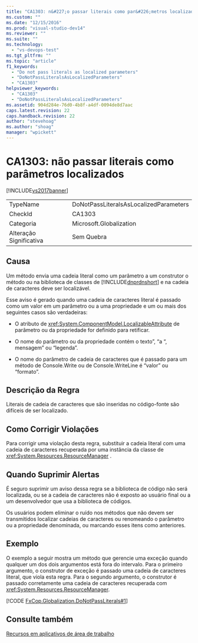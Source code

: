 ```yaml
---
title: "CA1303: n&#227;o passar literais como par&#226;metros localizados | Microsoft Docs"
ms.custom: ""
ms.date: "12/15/2016"
ms.prod: "visual-studio-dev14"
ms.reviewer: ""
ms.suite: ""
ms.technology: 
  - "vs-devops-test"
ms.tgt_pltfrm: ""
ms.topic: "article"
f1_keywords: 
  - "Do not pass literals as localized parameters"
  - "DoNotPassLiteralsAsLocalizedParameters"
  - "CA1303"
helpviewer_keywords: 
  - "CA1303"
  - "DoNotPassLiteralsAsLocalizedParameters"
ms.assetid: 904d284e-76d0-4b8f-a4df-0094de8d7aac
caps.latest.revision: 22
caps.handback.revision: 22
author: "stevehoag"
ms.author: "shoag"
manager: "wpickett"
---
```

# CA1303: n&#227;o passar literais como par&#226;metros localizados
[!INCLUDE[vs2017banner](../code-quality/includes/vs2017banner.md)]

|||  
|-|-|  
|TypeName|DoNotPassLiteralsAsLocalizedParameters|  
|CheckId|CA1303|  
|Categoria|Microsoft.Globalization|  
|Alteração Significativa|Sem Quebra|  
  
## Causa  
 Um método envia uma cadeia literal como um parâmetro a um construtor o método ou na biblioteca de classes de [!INCLUDE[dnprdnshort](../code-quality/includes/dnprdnshort_md.md)] e na cadeia de caracteres deve ser localizável.  
  
 Esse aviso é gerado quando uma cadeia de caracteres literal é passado como um valor em um parâmetro ou a uma propriedade e um ou mais dos seguintes casos são verdadeiras:  
  
-   O atributo de <xref:System.ComponentModel.LocalizableAttribute> de parâmetro ou da propriedade for definido para retificar.  
  
-   O nome do parâmetro ou da propriedade contém o texto”, “a “, mensagem” ou “legenda”.  
  
-   O nome do parâmetro de cadeia de caracteres que é passado para um método de Console.Write ou de Console.WriteLine é “valor” ou “formato”.  
  
## Descrição da Regra  
 Literais de cadeia de caracteres que são inseridas no código\-fonte são difíceis de ser localizado.  
  
## Como Corrigir Violações  
 Para corrigir uma violação desta regra, substituir a cadeia literal com uma cadeia de caracteres recuperada por uma instância da classe de <xref:System.Resources.ResourceManager> .  
  
## Quando Suprimir Alertas  
 É seguro suprimir um aviso dessa regra se a biblioteca de código não será localizada, ou se a cadeia de caracteres não é exposto ao usuário final ou a um desenvolvedor que usa a biblioteca de códigos.  
  
 Os usuários podem eliminar o ruído nos métodos que não devem ser transmitidos localizar cadeias de caracteres ou renomeando o parâmetro ou a propriedade denominada, ou marcando esses itens como anteriores.  
  
## Exemplo  
 O exemplo a seguir mostra um método que gerencie uma exceção quando qualquer um dos dois argumentos está fora do intervalo.  Para o primeiro argumento, o construtor de exceção é passado uma cadeia de caracteres literal, que viola esta regra.  Para o segundo argumento, o construtor é passado corretamente uma cadeia de caracteres recuperada com <xref:System.Resources.ResourceManager>.  
  
 [!CODE [FxCop.Globalization.DoNotPassLiterals#1](../CodeSnippet/VS_Snippets_CodeAnalysis/FxCop.Globalization.DoNotPassLiterals#1)]  
  
## Consulte também  
 [Recursos em aplicativos de área de trabalho](../Topic/Resources%20in%20Desktop%20Apps.md)